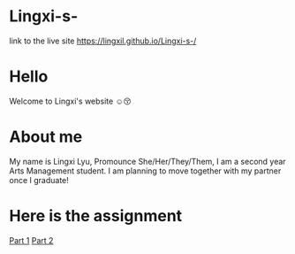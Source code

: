 # Lingxi-s-
link to the live site https://lingxil.github.io/Lingxi-s-/

# Hello
Welcome to Lingxi's website 
:relaxed::kissing_closed_eyes:

# About me
My name is Lingxi Lyu, Promounce She/Her/They/Them, I am a second year Arts Management student. I am planning to move together with my partner once I graduate!

# Here is the assignment
[Part 1](/Part1.md)
[Part 2](/Part2.md)
